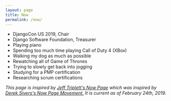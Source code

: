 ```yaml
---
layout: page
title: Now
permalink: /now/
---
```


* DjangoCon US 2019, Chair
* Django Software Foundation, Treasurer
* Playing piano
* Spending too much time playing Call of Duty 4 (XBox)
* Walking my dog as much as possible
* Rewatching all of Game of Thrones
* Trying to slowly get back into jogging
* Studying for a PMP certification
* Researching scrum certifications

_This page is inspired by [Jeff Triplett's Now Page](https://jefftriplett.com/now/) which was inspired by [Derek Sivers's Now Page Movement.](https://sivers.org/now) It is current as of February 24th, 2019._
